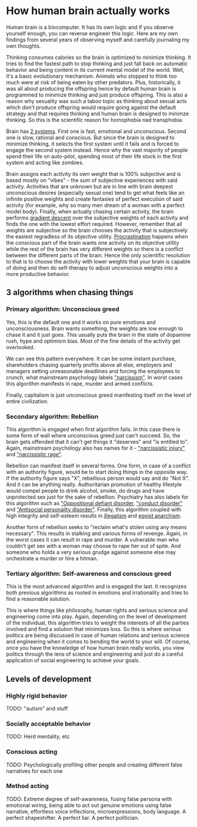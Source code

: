 # How human brain actually works

Human brain is a biocomputer. It has its own logic and if you observe yourself enough, you can reverse engineer this logic. Here are my own findings from several years of observing myself and carefully journaling my own thoughts.

Thinking consumes calories so the brain is optimized to minimize thinking. It tries to find the fastest path to stop thinking and just fall back on automatic behavior and being content in its current mental model of the world. Well, it's a basic evolutionary mechanism. Animals who stopped to think too much were at risk of being eaten by other predators. Plus, historically, it was all about producing the offspring hence by default human brain is programmed to minimize thinking and just produce offspring. This is also a reason why sexuality was such a taboo topic as thinking about sexual acts which don't produce offspring would require going against the default strategy and that requires thinking and human brain is designed to minimze thinking. So this is the scientific reason for homophobia nad transphobia.

Brain has [2 systems](https://en.wikipedia.org/wiki/Thinking,_Fast_and_Slow). First one is fast, emotional and unconscious. Second one is slow, rational and conscious. But since the brain is designed to minimize thinking, it selects the first system until it fails and is forced to engage the second system instead. Hence why the vast majority of people spend their life on auto-pilot, spending most of their life stuck in the first system and acting like zombies.

Brain assigns each activity its own weight that is 100% subjective and is based mostly on "vibes" - the sum of subjective experiences with said activity. Activities that are unknown but are in line with brain deepest unconscious desires (especially sexual one) tend to get what feels like an infinite positive weights and create fantasies of perfect execution of said activity (for example, why so many men dream of a woman with a perfect model body). Finally, when actually chasing certain activity, the brain performs [gradient descent](https://en.wikipedia.org/wiki/Gradient_descent) over the subjective weights of each activity and finds the one with the lowest effort required. However, remember that all weights are subjective so the brain chooses the activity that is subjectively the easiest regradless of its objective utility. [Procrastination](https://en.wikipedia.org/wiki/Procrastination) happens when the conscious part of the brain wants one activity on its objective utility while the rest of the brain has very different weights so there is a conflict between the different parts of the brain. Hence the only scientific resolution to that is to choose the activity with lower weights that your brain is capable of doing and then do self-therapy to adjust unconscious weights into a more productive behavior.

## 3 algorithms when chasing things

### Primary algorithm: Unconscious greed

Yes, this is the default one and it works on pure emotions and unconsciousness. Brain wants something, the weights are low enough to chase it and it just goes. This usually puts the brain in the state of dopamine rush, hype and optimism bias. Most of the fine details of the activity get overlooked.

We can see this pattern everywhere. It can be some instant purchase, shareholders chasing quarterly profits above all else, employers and managers setting unreasonable deadlines and forcing the employees to crunch, what mainstream psychology labels ["narcissism"](https://en.wikipedia.org/wiki/Narcissism). In worst cases this algorithm manifests in rape, murder and armed conflicts.

Finally, capitalism is just unconscious greed manifesting itself on the level of entire civilization.

### Secondary algorithm: Rebellion

This algorithm is engaged when first algorithm fails. In this case there is some form of wall where unconscious greed just can't succeed. So, the brain gets offended that it can't get things it "deserves" and "is entitled to". Again, mainstream psychology also has names for it - ["narcissistic injury"](https://en.wikipedia.org/wiki/Narcissistic_injury) and ["narcissistic rage"](https://en.wikipedia.org/wiki/Narcissistic_personality_disorder#Narcissistic_rage).

Rebellion can manifest itself in several forms. One form, in case of a conflict with an authority figure, would be to start doing things in the opposite way. If the authority figure says "X", rebellious person would say and do "Not X". And it can be anything really. Authoritarian promotion of healthy lifestyle would compel people to drink alcohol, smoke, do drugs and have unprotected sex just for the sake of rebellion. Psychiatry has also labels for this algorithm such as ["Oppositional defiant disorder](https://en.wikipedia.org/wiki/Oppositional_defiant_disorder), ["conduct disorder"](https://en.wikipedia.org/wiki/Conduct_disorder) and  ["Antisocial personality disorder"](https://en.wikipedia.org/wiki/Antisocial_personality_disorder). Finally, this algorithm coupled with high integrity and self-esteem results in [illegalism](https://en.wikipedia.org/wiki/Illegalism) and [egoist anarchism](https://en.wikipedia.org/wiki/Egoist_anarchism).

Another form of rebellion seeks to "reclaim what's stolen using any means necessary". This results in stalking and various forms of revenge. Again, in the worst cases it can result in rape and murder. A vulnerable man who couldn't get sex with a woman may choose to rape her out of spite. And someone who holds a very serious grudge against someone else may orchestrate a murder or hire a hitman.

### Tertiary algorithm: Self-awareness and conscious greed

This is the most advanced algorithm and is engaged the last. It recognizes both previous algorithms as rooted in emotions and irrationality and tries to find a reasonable solution.

This is where things like philosophy, human rights and serious science and engineering come into play. Again, depending on the level of development of the individual, this algorithm tries to weight the interests of all the parties involved and find a solution that minimizes loss. So this is where serious politics are being discussed in case of human relations and serious science and engineering when it comes to bending the world to your will. Of course, once you have the knowledge of how human brain really works, you view politics through the lens of science and engineering and just do a careful application of social engineering to achieve your goals.

## Levels of development

### Highly rigid behavior

TODO: "autism" and stuff

### Socially acceptable behavior

TODO: Herd mentality, etc

### Conscious acting

TODO: Psychologically profiling other people and creating different false narratives for each one

### Method acting

TODO: Extreme degree of self-awareness, fusing false persona with emotional wiring, being able to act out genuine emotions using false narrative, effortless voice inflections, microexpressions, body language. A perfect shapeshifter. A perfect liar. A perfect politician.
